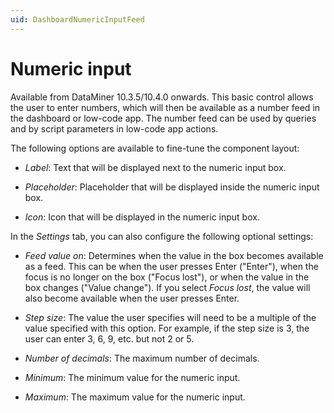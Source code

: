 ```yaml
---
uid: DashboardNumericInputFeed
---
```


# Numeric input

Available from DataMiner 10.3.5/10.4.0 onwards<!--  RN 35902 -->. This basic control allows the user to enter numbers, which will then be available as a number feed in the dashboard or low-code app. The number feed can be used by queries and by script parameters in low-code app actions.

The following options are available to fine-tune the component layout:

- *Label*: Text that will be displayed next to the numeric input box.

- *Placeholder*: Placeholder that will be displayed inside the numeric input box.

- *Icon*: Icon that will be displayed in the numeric input box.

In the *Settings* tab, you can also configure the following optional settings:

- *Feed value on*: Determines when the value in the box becomes available as a feed. This can be when the user presses Enter ("Enter"), when the focus is no longer on the box ("Focus lost"), or when the value in the box changes ("Value change"). If you select *Focus lost*, the value will also become available when the user presses Enter.

- *Step size*: The value the user specifies will need to be a multiple of the value specified with this option. For example, if the step size is 3, the user can enter 3, 6, 9, etc. but not 2 or 5.

- *Number of decimals*: The maximum number of decimals.

- *Minimum*: The minimum value for the numeric input.

- *Maximum*: The maximum value for the numeric input.
